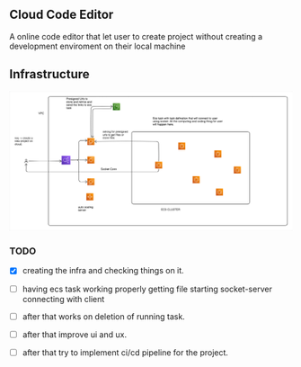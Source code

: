 ## Cloud Code Editor
A online code editor that let user to create project without creating a development enviroment on their local machine

## Infrastructure
![Figure 1](/.eraser/w1ZgGjwVBO79jY50hgzj___x5zHxXFywrRhggzunmUo8hkkJuG3___---figure---soNYmUMtdf-Dla6JLa77r---figure---BiCXmiq-H9qYGIwdoVGz7A.png "Figure 1")









<!--- Eraser file: https://app.eraser.io/workspace/w1ZgGjwVBO79jY50hgzj --->
### TODO
- [x] creating the infra and checking things on it.
- [ ] having ecs task working properly getting file starting socket-server connecting with
client
- [ ] after that works on deletion of running task.
- [ ] after that improve ui and ux.
- [ ] after that try to implement ci/cd pipeline for the project. 

